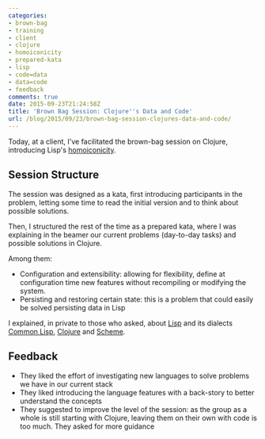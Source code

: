 ```yaml
---
categories:
- brown-bag
- training
- client
- clojure
- homoiconicity
- prepared-kata
- lisp
- code=data
- data=code
- feedback
comments: true
date: 2015-09-23T21:24:58Z
title: 'Brown Bag Session: Clojure''s Data and Code'
url: /blog/2015/09/23/brown-bag-session-clojures-data-and-code/
---
```


Today, at a client, I've facilitated the brown-bag session on Clojure, introducing Lisp's [homoiconicity][wiki-homoiconocity].

## Session Structure

The session was designed as a kata, first introducing participants in the problem, letting some time to read the initial version and to think about possible solutions.

Then, I structured the rest of the time as a prepared kata, where I was explaining in the beamer our current problems (day-to-day tasks) and possible solutions in Clojure.

Among them:

  * Configuration and extensibility: allowing for flexibility, define at configuration time new features without recompiling or modifying the system.
  * Persisting and restoring certain state: this is a problem that could easily be solved persisting data in Lisp

I explained, in private to those who asked, about [Lisp][wiki-lisp] and its dialects [Common Lisp][wiki-common-lisp], [Clojure][wiki-clojure] and [Scheme][wiki-scheme].

## Feedback

  * They liked the effort of investigating new languages to solve problems we have in our current stack
  * They liked introducing the language features with a back-story to better understand the concepts
  * They suggested to improve the level of the session: as the group as a whole is still starting with Clojure, leaving them on their own with code is too much. They asked for more guidance

[wiki-homoiconocity]: https://en.wikipedia.org/wiki/Homoiconicity
[wiki-lisp]: https://en.wikipedia.org/wiki/Lisp_(programming_language)
[wiki-scheme]: https://en.wikipedia.org/wiki/Scheme_(programming_language)
[wiki-common-lisp]: https://en.wikipedia.org/wiki/Common_Lisp
[wiki-clojure]: https://en.wikipedia.org/wiki/Clojure